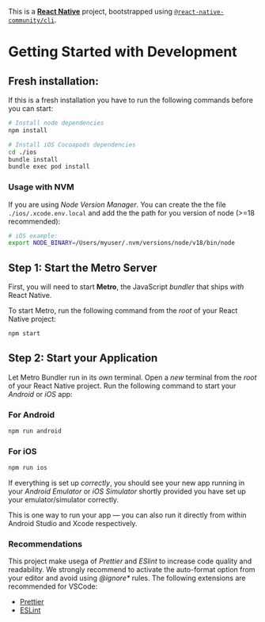 This is a [**React Native**](https://reactnative.dev) project, bootstrapped using [`@react-native-community/cli`](https://github.com/react-native-community/cli).

# Getting Started with Development

## Fresh installation:
If this is a fresh installation you have to run the following commands before you can start: 

```bash
# Install node dependencies
npm install

# Install iOS Cocoapods dependencies
cd ./ios
bundle install
bundle exec pod install
```

### Usage with NVM
If you are using _Node Version Manager_. You can create the the file `./ios/.xcode.env.local` and add the the path for you version of node (>=18 recommended):

```bash
# iOS example:
export NODE_BINARY=/Users/myuser/.nvm/versions/node/v18/bin/node
```


## Step 1: Start the Metro Server

First, you will need to start **Metro**, the JavaScript _bundler_ that ships _with_ React Native.

To start Metro, run the following command from the _root_ of your React Native project:

```bash
npm start
```

## Step 2: Start your Application

Let Metro Bundler run in its _own_ terminal. Open a _new_ terminal from the _root_ of your React Native project. Run the following command to start your _Android_ or _iOS_ app:

### For Android

```bash
npm run android
```

### For iOS

```bash
npm run ios
```

If everything is set up _correctly_, you should see your new app running in your _Android Emulator_ or _iOS Simulator_ shortly provided you have set up your emulator/simulator correctly.

This is one way to run your app — you can also run it directly from within Android Studio and Xcode respectively.

### Recommendations

This project make usega of _Prettier_ and _ESlint_ to increase code quality and readability.
We strongly recommend to activate the auto-format option from your editor and avoid using _@ignore*_ rules.
The following extensions are recommended for VSCode:

- [Prettier](`https://marketplace.visualstudio.com/items?itemName=esbenp.prettier-vscode`)
- [ESLint](`https://marketplace.visualstudio.com/items?itemName=dbaeumer.vscode-eslint`)